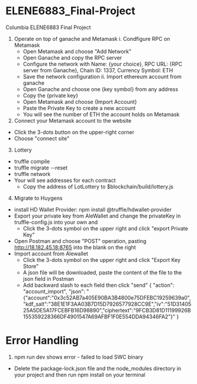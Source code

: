 # ELENE6883_Final-Project
Columbia ELENE6883 Final Project
1. Operate on top of ganache and Metamask
  i. Condfigure RPC on Metamask
    - Open Metamask and choose "Add Network"
    - Open Ganache and copy the RPC server
    - Configure the network with Name: {your choice}, RPC URL: {RPC server from Ganache}, Chain ID: 1337, Currency Symbol: ETH
    - Save the network configuration
  ii. Import ethereum account from ganache
    - Open Ganache and choose one {key symbol} from any address
    - Copy the {private key}
    - Open Metamask and choose {Import Account}
    - Paste the Private Key to create a new account
    - You will see the number of ETH the account holds on Metamask
2. Connect your Metamask account to the website
  - Click the 3-dots button on the upper-right corner
  - Choose "connect site"
3. Lottery
  - truffle compile
  - truffle migrate --reset
  - truffle network 
  - Your will see addresses for each contract 
    - Copy the address of LotLottery to $blockchain/build/lottery.js
4. Migrate to Huygens
  - install HD Wallet Provider: npm install @truffle/hdwallet-provider
  - Export your private key from AleWallet and change the privateKey in truffle-config.js into your own and 
    - Click the 3-dots symbol on the upper right and click "export Private Key"
  - Open Postman and choose "POST" operation, pasting http://18.182.45.18:8765 into the blank on the right
  - Import account from Alewallet
    - Click the 3-dots symbol on the upper right and click "Export Key Store"
    - A json file will be downloaded, paste the content of the file to the json field in Postman
    - Add backward slash to each field then click "send"
{
    "action": "account_import",
    "json": "{\"account\":\"0x3c52AB7a405E90BA3B4800e75DFEBC19259639a0\",\"kdf_salt\":\"38E1E1F3AA03B7D15D7926577928CC9E\",\"iv\":\"51D3140525A5DE5A17FCEBFB16D98890\",\"ciphertext\":\"9FCB3D81D11199926B155359228366DF4901547A69AFBF1F0E554DDA94346FA2\"}"
}

# Error Handling
1. npm run dev shows error - failed to load SWC binary
 - Delete the package-lock.json file and the node_modules directory in your project and then run npm install on your terminal 

